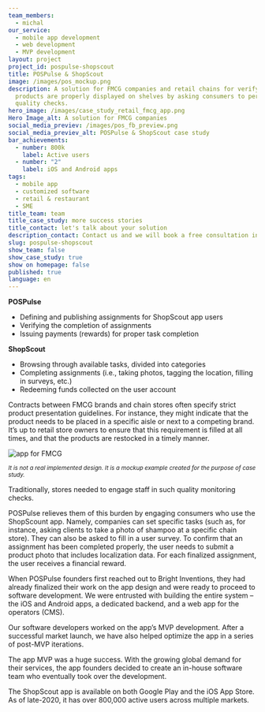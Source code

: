 ```yaml
---
team_members:
  - michal
our_service:
  - mobile app development
  - web development
  - MVP development
layout: project
project_id: pospulse-shopscout
title: POSPulse & ShopScout
image: /images/pos_mockup.png
description: A solution for FMCG companies and retail chains for verifying if
  products are properly displayed on shelves by asking consumers to perform paid
  quality checks.
hero_image: /images/case_study_retail_fmcg_app.png
Hero Image_alt: A solution for FMCG companies
social_media_previev: /images/pos_fb_preview.png
social_media_previev_alt: POSPulse & ShopScout case study
bar_achievements:
  - number: 800k
    label: Active users
  - number: "2"
    label: iOS and Android apps
tags:
  - mobile app
  - customized software
  - retail & restaurant
  - SME
title_team: team
title_case_study: more success stories
title_contact: let's talk about your solution
description_contact: Contact us and we will book a free consultation in 48 hours.
slug: pospulse-shopscout
show_team: false
show_case_study: true
show on homepage: false
published: true
language: en
---
```

<TitleWithIcon sectionTitle='main features by Bright Inventions' titleIcon='/images/main_features_icon.png' titleIconAlt='main features' />

**POSPulse**

* Defining and publishing assignments for ShopScout app users
* Verifying the completion of assignments
* Issuing payments (rewards) for proper task completion

**ShopScout**

* Browsing through available tasks, divided into categories
* Completing assignments (i.e., taking photos, tagging the location, filling in surveys, etc.)
* Redeeming funds collected on the user account 

<TitleWithIcon sectionTitle='about the project' titleIcon='/images/three_flags.svg' titleIconAlt='about the project' />

Contracts between FMCG brands and chain stores often specify strict product presentation guidelines. For instance, they might indicate that the product needs to be placed in a specific aisle or next to a competing brand. It’s up to retail store owners to ensure that this requirement is filled at all times, and that the products are restocked in a timely manner. 

![app for FMCG](../../static/images/pos_2_mockup.png "")

<sub>*It is not a real implemented design. It is a mockup example created for the purpose of case study.*</sub>

Traditionally, stores needed to engage staff in such quality monitoring checks.

POSPulse relieves them of this burden by engaging consumers who use the ShopScount app. Namely, companies can set specific tasks (such as, for instance, asking clients to take a photo of shampoo at a specific chain store). They can also be asked to fill in a user survey. To confirm that an assignment has been completed properly, the user needs to submit a product photo that includes localization data. For each finalized assignment, the user receives a financial reward.

<AnchorLink href='#contactForm' text='let’s talk about your project'/>

<TitleWithIcon sectionTitle='goal' titleIcon='/images/goal_title_section.png' titleIconAlt='goal' />

When POSPulse founders first reached out to Bright Inventions, they had already finalized their work on the app design and were ready to proceed to software development. We were entrusted with building the entire system – the iOS and Android apps, a dedicated backend, and a web app for the operators (CMS). 

Our software developers worked on the app’s MVP development. After a successful market launch, we have also helped optimize the app in a series of post-MVP iterations.

<TitleWithIcon sectionTitle='result' titleIcon='/images/results_icon_title_small.png' titleIconAlt='result' />

The app MVP was a huge success. With the growing global demand for their services, the app founders decided to create an in-house software team who eventually took over the development. 

The ShopScout app is available on both Google Play and the iOS App Store. As of late-2020, it has over 800,000 active users across multiple markets.
